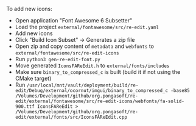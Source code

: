 To add new icons:

* Open application "Font Awesome 6 Subsetter"
* Load the project `external/fontawesome/src/re-edit.yaml`
* Add new icons
* Click "Build <N> Icon Subset" -> Generates a zip file
* Open zip and copy content of `metadata` and `webfonts` to `external/fontawesome/src/re-edit-icons`
* Run `python3 gen-re-edit-font.py`
* Move generated `IconsFAReEdit.h` to `external/fonts/includes`
* Make sure `binary_to_compressed_c` is built (build it if not using the CMake target)
* Run `/usr/local/mnt/vault/deployment/build/re-edit/Debug/external/ocornut/imgui/binary_to_compressed_c -base85 /Volumes/Development/github/org.pongasoft/re-edit/external/fontawesome/src/re-edit-icons/webfonts/fa-solid-900.ttf IconsFAReEdit > /Volumes/Development/github/org.pongasoft/re-edit/external/fonts/src/IconsFAReEdit.cpp`
